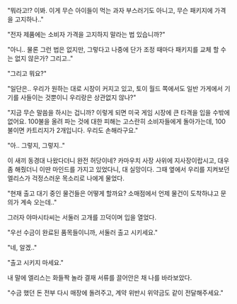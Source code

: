 "뭐라고!? 이봐. 이게 무슨 아이들이 먹는 과자 부스러기도 아니고, 무슨 패키지에 가격을 고지하나.."

"전자 제품에는 소비자 가격을 고지하지 말라는 법 있습니까?"

"아니.. 물론 그런 법은 없지만, 그렇다고 나중에 단가 조정 때마다 패키지를 교체 할 수는 없지 않은가? 그리고.."

"그리고 뭐요?"

"일단은.. 우리가 원하는 대로 시장이 커지고 있고, 토이 월드 쪽에서도 일반 가게에서 기기를 사들이는 것뿐이니 우리랑은 상관없지 않나?"

"지금 무슨 말씀을 하시는 겁니까? 이렇게 되면 미국 게임 시장에 큰 타격을 입을 수밖에 없어요. 100불을 올려 파는 것에 대한 피해는 고스란히 소비자들에게 돌아가는데, 100불이면 카트리지가 2개입니다. 우리도 손해라구요."

"아.. 그렇지, 그렇지.."

이 새끼 동경대 나왔다더니 완전 허당이네? 카마우치 사장 사위에 지사장이랍시고, 대우 좀 해줬더니 이딴 마인드를 가지고 있었다니, 대 실망이다. 그때 옆에서 우리를 지켜보던 엘리스가 걱정스러운 목소리로 나에게 물었다.

"현재 출고 대기 중인 물건들은 어떻게 할까요? 소매점에서 언제 물건이 도착하냐고 문의가 계속 오는데.."

그러자 야마시타씨는 서둘러 고개를 끄덕이며 입을 열었다.

"우선 수금이 완료된 품목들이니까, 서둘러 출고 시키세요."

"네, 알겠.."

"출고 시키지 마세요."

내 말에 엘리스는 화들짝 놀라 결재 서류를 끌어안은 채 나를 바라보았다. 

"수금 했던 돈 전부 다시 매장에 돌려주고, 계약 위반시 위약금도 같이 전달해주세요."